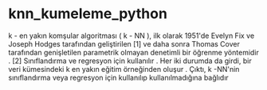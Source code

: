 # knn_kumeleme_python
 
k - en yakın komşular algoritması ( k - NN ), ilk olarak 1951'de Evelyn Fix ve Joseph Hodges tarafından geliştirilen [1] ve daha sonra Thomas Cover tarafından genişletilen parametrik olmayan denetimli bir öğrenme yöntemidir . [2] Sınıflandırma ve regresyon için kullanılır . Her iki durumda da girdi, bir veri kümesindeki k en yakın eğitim örneğinden oluşur . Çıktı, k -NN'nin sınıflandırma veya regresyon için kullanılıp kullanılmadığına bağlıdır